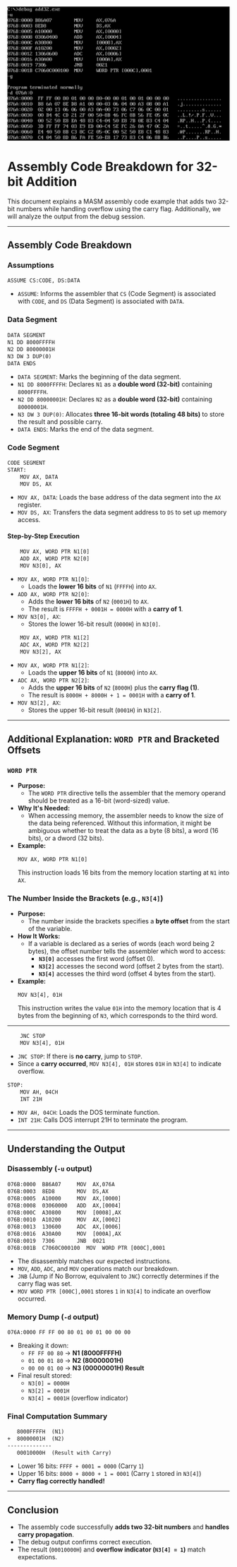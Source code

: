 ![alt text](<Screenshot 2025-02-04 170803.png>)
# Assembly Code Breakdown for 32-bit Addition

This document explains a MASM assembly code example that adds two 32-bit numbers while handling overflow using the carry flag. Additionally, we will analyze the output from the debug session.

---

## Assembly Code Breakdown

### Assumptions
```assembly
ASSUME CS:CODE, DS:DATA
```
- `ASSUME`: Informs the assembler that `CS` (Code Segment) is associated with `CODE`, and `DS` (Data Segment) is associated with `DATA`.

### Data Segment
```assembly
DATA SEGMENT
N1 DD 8000FFFFH
N2 DD 80000001H
N3 DW 3 DUP(0)
DATA ENDS
```
- `DATA SEGMENT`: Marks the beginning of the data segment.
- `N1 DD 8000FFFFH`: Declares `N1` as a **double word (32-bit)** containing `8000FFFFH`.
- `N2 DD 80000001H`: Declares `N2` as a **double word (32-bit)** containing `80000001H`.
- `N3 DW 3 DUP(0)`: Allocates **three 16-bit words (totaling 48 bits)** to store the result and possible carry.
- `DATA ENDS`: Marks the end of the data segment.

### Code Segment
```assembly
CODE SEGMENT
START:
    MOV AX, DATA
    MOV DS, AX
```
- `MOV AX, DATA`: Loads the base address of the data segment into the `AX` register.
- `MOV DS, AX`: Transfers the data segment address to `DS` to set up memory access.

#### Step-by-Step Execution
```assembly
    MOV AX, WORD PTR N1[0]
    ADD AX, WORD PTR N2[0]
    MOV N3[0], AX
```
- `MOV AX, WORD PTR N1[0]`:
  - Loads the **lower 16 bits** of `N1` (`FFFFH`) into `AX`.
- `ADD AX, WORD PTR N2[0]`:
  - Adds the **lower 16 bits** of `N2` (`0001H`) to `AX`.
  - The result is `FFFFH + 0001H = 0000H` with a **carry of 1**.
- `MOV N3[0], AX`:
  - Stores the lower 16-bit result (`0000H`) in `N3[0]`.

```assembly
    MOV AX, WORD PTR N1[2]
    ADC AX, WORD PTR N2[2]
    MOV N3[2], AX
```
- `MOV AX, WORD PTR N1[2]`:
  - Loads the **upper 16 bits** of `N1` (`8000H`) into `AX`.
- `ADC AX, WORD PTR N2[2]`:
  - Adds the **upper 16 bits** of `N2` (`8000H`) plus the **carry flag (1)**.
  - The result is `8000H + 8000H + 1 = 0001H` with a **carry of 1**.
- `MOV N3[2], AX`:
  - Stores the upper 16-bit result (`0001H`) in `N3[2]`.
 
---
  ## Additional Explanation: `WORD PTR` and Bracketed Offsets

### `WORD PTR`
- **Purpose:**
  - The `WORD PTR` directive tells the assembler that the memory operand should be treated as a 16-bit (word-sized) value.
- **Why It's Needed:**
  - When accessing memory, the assembler needs to know the size of the data being referenced. Without this information, it might be ambiguous whether to treat the data as a byte (8 bits), a word (16 bits), or a dword (32 bits).
- **Example:**
  ```assembly
  MOV AX, WORD PTR N1[0]
  ```
  This instruction loads 16 bits from the memory location starting at `N1` into `AX`.

### The Number Inside the Brackets (e.g., `N3[4]`)
- **Purpose:**
  - The number inside the brackets specifies a **byte offset** from the start of the variable.
- **How It Works:**
  - If a variable is declared as a series of words (each word being 2 bytes), the offset number tells the assembler which word to access:
    - **`N3[0]`** accesses the first word (offset 0).
    - **`N3[2]`** accesses the second word (offset 2 bytes from the start).
    - **`N3[4]`** accesses the third word (offset 4 bytes from the start).
- **Example:**
  ```assembly
  MOV N3[4], 01H
  ```
  This instruction writes the value `01H` into the memory location that is 4 bytes from the beginning of `N3`, which corresponds to the third word.

---
```assembly
    JNC STOP  
    MOV N3[4], 01H
```
- `JNC STOP`: If there is **no carry**, jump to `STOP`.
- Since a **carry occurred**, `MOV N3[4], 01H` stores `01H` in `N3[4]` to indicate overflow.

```assembly
STOP:
    MOV AH, 04CH
    INT 21H
```
- `MOV AH, 04CH`: Loads the DOS terminate function.
- `INT 21H`: Calls DOS interrupt 21H to terminate the program.

---

## Understanding the Output

### Disassembly (`-u` output)
```
076B:0000  B86A07     MOV  AX,076A  
076B:0003  8ED8       MOV  DS,AX  
076B:0005  A10000     MOV  AX,[0000]  
076B:0008  03060000   ADD  AX,[0004]  
076B:000C  A30800     MOV  [0008],AX  
076B:0010  A10200     MOV  AX,[0002]  
076B:0013  130600     ADC  AX,[0006]  
076B:0016  A30A00     MOV  [000A],AX  
076B:0019  7306       JNB  0021  
076B:001B  C7060C000100  MOV  WORD PTR [000C],0001  
```
- The disassembly matches our expected instructions.
- `MOV`, `ADD`, `ADC`, and `MOV` operations match our breakdown.
- `JNB` (Jump if No Borrow, equivalent to `JNC`) correctly determines if the carry flag was set.
- `MOV WORD PTR [000C],0001` stores `1` in `N3[4]` to indicate an overflow occurred.

### Memory Dump (`-d` output)
```
076A:0000 FF FF 00 80 01 00 01 00 00 00  
```
- Breaking it down:
  - `FF FF 00 80` → **N1 (8000FFFFH)**
  - `01 00 01 80` → **N2 (80000001H)**
  - `00 00 01 00` → **N3 (00000001H) Result**
- Final result stored:
  - `N3[0] = 0000H`
  - `N3[2] = 0001H`
  - `N3[4] = 0001H` (overflow indicator)

### Final Computation Summary
```
   8000FFFFH  (N1)
+  80000001H  (N2)
--------------
   00010000H  (Result with Carry)
```
- Lower 16 bits: `FFFF + 0001 = 0000` (Carry `1`)
- Upper 16 bits: `8000 + 8000 + 1 = 0001` (Carry `1` stored in `N3[4]`)
- **Carry flag correctly handled!**

---

## Conclusion
- The assembly code successfully **adds two 32-bit numbers** and **handles carry propagation**.
- The debug output confirms correct execution.
- The result (`00010000H`) and **overflow indicator (`N3[4] = 1`)** match expectations.

